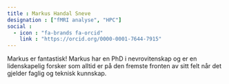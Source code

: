 ```yaml
---
title : Markus Handal Sneve
designation : ["fMRI analyse", "HPC"]
social :
  - icon : "fa-brands fa-orcid"
    link : "https://orcid.org/0000-0001-7644-7915"
---
```


Markus er fantastisk! Markus har en PhD i nevrovitenskap og er en lidenskapelig forsker som alltid er på den fremste fronten av sitt felt når det gjelder faglig og teknisk kunnskap.

<!-- more -->

